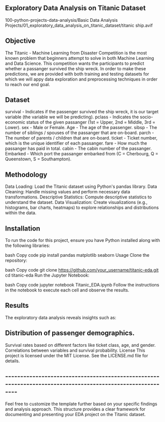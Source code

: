 ## Exploratory Data Analysis on Titanic Dataset

100-python-projects-data-analysis/Basic Data Analysis Projects/01_exploratory_data_analysis_on_titanic_dataset/titanic ship.avif

## Objective
The Titanic - Machine Learning from Disaster Competition is the most known problem that beginners attempt to solve in both Machine Learning and Data Science. This competition wants the participants to predict whether a passanger survived the ship wreck. In order to make these predictions, we are provided with both training and testing datasets for which we will appy data exploration and preprocessing techniques in order to reach our end goal.

## Dataset
survival - Indicates if the passenger survived the ship wreck, it is our target variable (the variable we will be predicting).
pclass - Indicates the socio-economic status of the given passanger (1st = Upper, 2nd = Middle, 3rd = Lower).
sex - Male or Female.
Age - The age of the passenger.
sibsp - The number of siblings / spouses of the passanger that are on-board.
parch - The number of parents / children that are on-board.
ticket - Ticket number, which is the unique identifier of each passanger.
fare - How much the passanger has paid in total.
cabin - The cabin number of the passanger.
Embarked - Which port the passanger embarked from (C = Cherbourg, Q = Queenstown, S = Southampton).

## Methodology
Data Loading: Load the Titanic dataset using Python's pandas library.
Data Cleaning: Handle missing values and perform necessary data transformations.
Descriptive Statistics: Compute descriptive statistics to understand the dataset.
Data Visualization: Create visualizations (e.g., histograms, bar charts, heatmaps) to explore relationships and distributions within the data.

## Installation
To run the code for this project, ensure you have Python installed along with the following libraries:

bash
Copy code
pip install pandas matplotlib seaborn
Usage
Clone the repository:

bash
Copy code
git clone https://github.com/your_username/titanic-eda.git
cd titanic-eda
Run the Jupyter Notebook:

bash
Copy code
jupyter notebook Titanic_EDA.ipynb
Follow the instructions in the notebook to execute each cell and observe the results.

## Results
The exploratory data analysis reveals insights such as:

## Distribution of passenger demographics.
Survival rates based on different factors like ticket class, age, and gender.
Correlations between variables and survival probability.
License
This project is licensed under the MIT License. See the LICENSE.md file for details.
## ----------------------------------------------------------------------------------------------------------
Feel free to customize the template further based on your specific findings and analysis approach. This structure provides a clear framework for documenting and presenting your EDA project on the Titanic dataset.